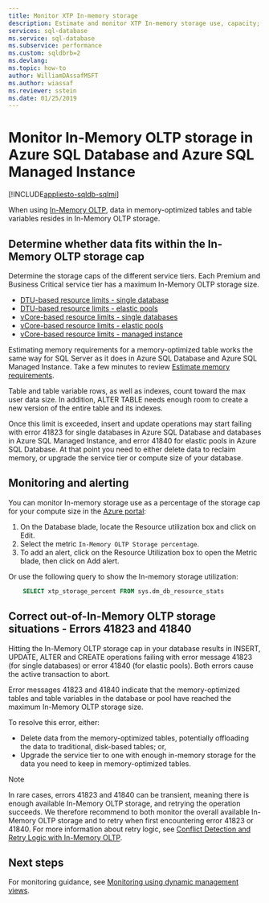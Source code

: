 ```yaml
---
title: Monitor XTP In-memory storage 
description: Estimate and monitor XTP In-memory storage use, capacity; resolve capacity error 41823
services: sql-database
ms.service: sql-database
ms.subservice: performance
ms.custom: sqldbrb=2
ms.devlang: 
ms.topic: how-to
author: WilliamDAssafMSFT
ms.author: wiassaf
ms.reviewer: sstein
ms.date: 01/25/2019
---
```

# Monitor In-Memory OLTP storage in Azure SQL Database and Azure SQL Managed Instance
[!INCLUDE[appliesto-sqldb-sqlmi](includes/appliesto-sqldb-sqlmi.md)]

When using [In-Memory OLTP](in-memory-oltp-overview.md), data in memory-optimized tables and table variables resides in In-Memory OLTP storage.

## Determine whether data fits within the In-Memory OLTP storage cap

Determine the storage caps of the different service tiers. Each Premium and Business Critical service tier has a maximum In-Memory OLTP storage size.

- [DTU-based resource limits - single database](database/resource-limits-dtu-single-databases.md)
- [DTU-based resource limits - elastic pools](database/resource-limits-dtu-elastic-pools.md)
- [vCore-based resource limits - single databases](database/resource-limits-vcore-single-databases.md)
- [vCore-based resource limits - elastic pools](database/resource-limits-vcore-elastic-pools.md)
- [vCore-based resource limits - managed instance](managed-instance/resource-limits.md)

Estimating memory requirements for a memory-optimized table works the same way for SQL Server as it does in Azure SQL Database and Azure SQL Managed Instance. Take a few minutes to review [Estimate memory requirements](/sql/relational-databases/in-memory-oltp/estimate-memory-requirements-for-memory-optimized-tables).

Table and table variable rows, as well as indexes, count toward the max user data size. In addition, ALTER TABLE needs enough room to create a new version of the entire table and its indexes.

Once this limit is exceeded, insert and update operations may start failing with error 41823 for single databases in Azure SQL Database and databases in Azure SQL Managed Instance, and error 41840 for elastic pools in Azure SQL Database. At that point you need to either delete data to reclaim memory, or upgrade the service tier or compute size of your database.

## Monitoring and alerting

You can monitor In-memory storage use as a percentage of the storage cap for your compute size in the [Azure portal](https://portal.azure.com/):

1. On the Database blade, locate the Resource utilization box and click on Edit.
2. Select the metric `In-Memory OLTP Storage percentage`.
3. To add an alert, click on the Resource Utilization box to open the Metric blade, then click on Add alert.

Or use the following query to show the In-memory storage utilization:

```sql
    SELECT xtp_storage_percent FROM sys.dm_db_resource_stats
```

## Correct out-of-In-Memory OLTP storage situations - Errors 41823 and 41840

Hitting the In-Memory OLTP storage cap in your database results in INSERT, UPDATE, ALTER and CREATE operations failing with error message 41823 (for single databases) or error 41840 (for elastic pools). Both errors cause the active transaction to abort.

Error messages 41823 and 41840 indicate that the memory-optimized tables and table variables in the database or pool have reached the maximum In-Memory OLTP storage size.

To resolve this error, either:

- Delete data from the memory-optimized tables, potentially offloading the data to traditional, disk-based tables; or,
- Upgrade the service tier to one with enough in-memory storage for the data you need to keep in memory-optimized tables.

> [!NOTE]
> In rare cases, errors 41823 and 41840 can be transient, meaning there is enough available In-Memory OLTP storage, and retrying the operation succeeds. We therefore recommend to both monitor the overall available In-Memory OLTP storage and to retry when first encountering error 41823 or 41840. For more information about retry logic, see [Conflict Detection and Retry Logic with In-Memory OLTP](/sql/relational-databases/In-memory-oltp/transactions-with-memory-optimized-tables#conflict-detection-and-retry-logic).

## Next steps

For monitoring guidance, see [Monitoring using dynamic management views](database/monitoring-with-dmvs.md).